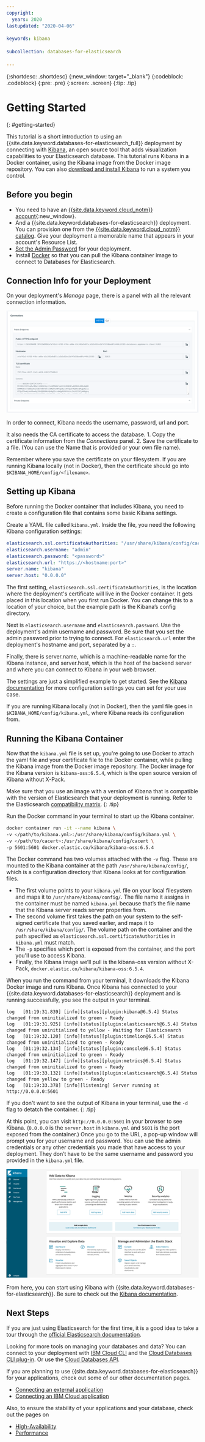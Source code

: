 ```yaml
---
copyright:
  years: 2020
lastupdated: "2020-04-06"

keywords: kibana

subcollection: databases-for-elasticsearch

---
```


{:shortdesc: .shortdesc}
{:new_window: target="_blank"}
{:codeblock: .codeblock}
{:pre: .pre}
{:screen: .screen}
{:tip: .tip}


# Getting Started
{: #getting-started}

This tutorial is a short introduction to using an {{site.data.keyword.databases-for-elasticsearch_full}} deployment by connecting with [Kibana](https://www.elastic.co/guide/en/kibana/current/index.html), an open source tool that adds visualization capabilities to your Elasticsearch database. This tutorial runs Kibana in a Docker container, using the Kibana image from the Docker image repository. You can also [download and install Kibana](https://www.elastic.co/guide/en/kibana/current/install.html) to run a system you control. 

## Before you begin

- You need to have an [{{site.data.keyword.cloud_notm}} account](https://cloud.ibm.com/registration){:new_window}.
- And a {{site.data.keyword.databases-for-elasticsearch}} deployment. You can provision one from the [{{site.data.keyword.cloud_notm}} catalog](https://cloud.ibm.com/catalog/databases-for-elasticsearch). Give your deployment a memorable name that appears in your account's Resource List.
- [Set the Admin Password](/docs/databases-for-elasticsearch?topic=databases-for-elasticsearch-admin-password) for your deployment.
- Install [Docker](https://www.docker.com/) so that you can pull the Kibana container image to connect to Databases for Elasticsearch.

## Connection Info for your Deployment

On your deployment's _Manage_ page, there is a panel with all the relevant connection information.

![Connections panel](images/getting-started-connections-panel.png)

In order to connect, Kibana needs the username, password, url and port.

It also needs the CA certificate to access the database. 
    1. Copy the certificate information from the _Connections_ panel.
    2. Save the certificate to a file. (You can use the Name that is provided or your own file name).

Remember where you save the certificate on your filesystem. If you are running Kibana locally (not in Docker), then the certificate should go into `$KIBANA_HOME/config/<filename>`.

## Setting up Kibana

Before running the Docker container that includes Kibana, you need to create a configuration file that contains some basic Kibana settings.

Create a YAML file called `kibana.yml`. Inside the file, you need the following Kibana configuration settings:
```yaml
elasticsearch.ssl.certificateAuthorities: "/usr/share/kibana/config/cacert"
elasticsearch.username: "admin"
elasticsearch.password: "<password>"
elasticsearch.url: "https://<hostname:port>"
server.name: "kibana"
server.host: "0.0.0.0"
```

The first setting, `elasticsearch.ssl.certificateAuthorities`, is the location where the deployment's certificate will live in the Docker container. It gets placed in this location when you first run Docker. You can change this to a location of your choice, but the example path is the Kibana’s config directory.

Next is `elasticsearch.username` and `elasticsearch.password`. Use the deployment's admin username and password. Be sure that you set the admin password prior to trying to connect. For `elasticsearch.url` enter the deployment's hostname and port, separated by a `:`. 

Finally, there is server.name, which is a machine-readable name for the Kibana instance, and server.host, which is the host of the backend server and where you can connect to Kibana in your web browser.

The settings are just a simplified example to get started. See the [Kibana documentation](https://www.elastic.co/guide/en/kibana/current/settings.html) for more configuration settings you can set for your use case.

If you are running Kibana locally (not in Docker), then the yaml file goes in `$KIBANA_HOME/config/kibana.yml`, where Kibana reads its configuration from.

## Running the Kibana Container

Now that the `kibana.yml` file is set up, you're going to use Docker to attach the yaml file and your certificate file to the Docker container, while pulling the Kibana image from the Docker image repository. The Docker image for the Kibana version is `kibana-oss:6.5.4`, which is the open source version of Kibana without X-Pack.

Make sure that you use an image with a version of Kibana that is compatible with the version of Elasticsearch that your deployment is running. Refer to the Elasticsearch [compatibility matrix](https://www.elastic.co/support/matrix#matrix_compatibility).
{: .tip}

Run the Docker command in your terminal to start up the Kibana container.
```bash
docker container run -it --name kibana \
-v </path/to/kibana.yml>:/usr/share/kibana/config/kibana.yml \
-v </path/to/cacert>:/usr/share/kibana/config/cacert \
-p 5601:5601 docker.elastic.co/kibana/kibana-oss:6.5.4
```

The Docker command has two volumes attached with the `-v` flag. These are mounted to the Kibana container at the path `/usr/share/kibana/config/`, which is a configuration directory that Kibana looks at for configuration files. 
- The first volume points to your `kibana.yml` file on your local filesystem and maps it to `/usr/share/kibana/config/`. The file name it assigns in the container must be named `kibana.yml` because that’s the file name that the Kibana server reads server properties from. 
- The second volume first takes the path on your system to the self-signed certificate that you saved earlier, and maps it to `/usr/share/kibana/config/`. The volume path on the container and the path specified as `elasticsearch.ssl.certificateAuthorities` in `kibana.yml` must match.
- The `-p` specifies which port is exposed from the container, and the port you'll use to access Kibana.
- Finally, the Kibana image we’ll pull is the kibana-oss version without X-Pack, `docker.elastic.co/kibana/kibana-oss:6.5.4`.

When you run the command from your terminal, it downloads the Kibana Docker image and runs Kibana. 
Once Kibana has connected to your {{site.data.keyword.databases-for-elasticsearch}} deployment and is running successfully, you see the output in your terminal.
```
log   [01:19:31.839] [info][status][plugin:kibana@6.5.4] Status changed from uninitialized to green - Ready
log   [01:19:31.925] [info][status][plugin:elasticsearch@6.5.4] Status changed from uninitialized to yellow - Waiting for Elasticsearch
log   [01:19:32.120] [info][status][plugin:timelion@6.5.4] Status changed from uninitialized to green - Ready
log   [01:19:32.134] [info][status][plugin:console@6.5.4] Status changed from uninitialized to green - Ready
log   [01:19:32.147] [info][status][plugin:metrics@6.5.4] Status changed from uninitialized to green - Ready
log   [01:19:33.132] [info][status][plugin:elasticsearch@6.5.4] Status changed from yellow to green - Ready
log   [01:19:33.378] [info][listening] Server running at http://0.0.0.0:5601
```

If you don't want to see the output of Kibana in your terminal, use the `-d` flag to detatch the container.
{: .tip}

At this point, you can visit `http://0.0.0.0:5601` in your browser to see Kibana. (`0.0.0.0` is the `server.host` in `kibana.yml` and `5601` is the port exposed from the container.) Once you go to the URL, a pop-up window will prompt you for your username and password. You can use the admin credentials or any other credentials you made that have access to your deployment. They don’t have to be the same username and password you provided in the `kibana.yml` file.

![Kibana Start Page](images/getting-started-kibana-start.png)

From here, you can start using Kibana with {{site.data.keyword.databases-for-elasticsearch}}. Be sure to check out the [Kibana documentation](https://www.elastic.co/guide/en/kibana/current/index.html).

## Next Steps

If you are just using Elasticsearch for the first time, it is a good idea to take a tour through the [official Elasticsearch documentation](https://www.elastic.co/guide/en/elasticsearch/reference/current/index.html). 

Looking for more tools on managing your databases and data? You can connect to your deployment with [IBM Cloud CLI](/docs/cli/reference/ibmcloud?topic=cloud-cli-install-ibmcloud-cli) and the [Cloud Databases CLI plug-in](/docs/databases-cli-plugin?topic=databases-cli-plugin-cdb-reference). Or use the [Cloud Databases API](https://cloud.ibm.com/apidocs/cloud-databases-api).

If you are planning to use {{site.data.keyword.databases-for-elasticsearch}} for your applications, check out some of our other documentation pages.
- [Connecting an external application](/docs/databases-for-elasticsearch?topic=databases-for-elasticsearch-external-app)
- [Connecting an IBM Cloud application](/docs/databases-for-elasticsearch?topic=databases-for-elasticsearch-ibmcloud-app)

Also, to ensure the stability of your applications and your database, check out the pages on 
- [High-Availability](/docs/databases-for-elasticsearch?topic=databases-for-elasticsearch-high-availability)
- [Performance](/docs/databases-for-elasticsearch?topic=databases-for-elasticsearch-performance)


